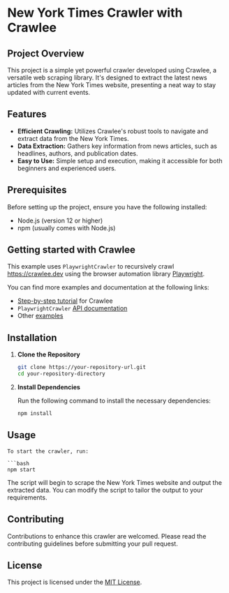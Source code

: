# New York Times Crawler with Crawlee

## Project Overview

This project is a simple yet powerful crawler developed using Crawlee, a versatile web scraping library. It's designed to extract the latest news articles from the New York Times website, presenting a neat way to stay updated with current events.

## Features

- **Efficient Crawling:** Utilizes Crawlee's robust tools to navigate and extract data from the New York Times.
- **Data Extraction:** Gathers key information from news articles, such as headlines, authors, and publication dates.
- **Easy to Use:** Simple setup and execution, making it accessible for both beginners and experienced users.

## Prerequisites

Before setting up the project, ensure you have the following installed:
- Node.js (version 12 or higher)
- npm (usually comes with Node.js)

## Getting started with Crawlee

This example uses `PlaywrightCrawler` to recursively crawl https://crawlee.dev using the browser automation library [Playwright](https://playwright.dev).

You can find more examples and documentation at the following links:

- [Step-by-step tutorial](https://crawlee.dev/docs/introduction) for Crawlee
- `PlaywrightCrawler` [API documentation](https://crawlee.dev/api/playwright-crawler/class/PlaywrightCrawler)
- Other [examples](https://crawlee.dev/docs/examples/playwright-crawler)


## Installation

1. **Clone the Repository**
   
   ```bash
   git clone https://your-repository-url.git
   cd your-repository-directory

2. **Install Dependencies**

    Run the following command to install the necessary dependencies:

    ```bash       
    npm install

## Usage
    To start the crawler, run:

    ```bash
    npm start

The script will begin to scrape the New York Times website and output the extracted data. You can modify the script to tailor the output to your requirements.

## Contributing
Contributions to enhance this crawler are welcomed. Please read the contributing guidelines before submitting your pull request.

## License
This project is licensed under the [MIT License](license.md).